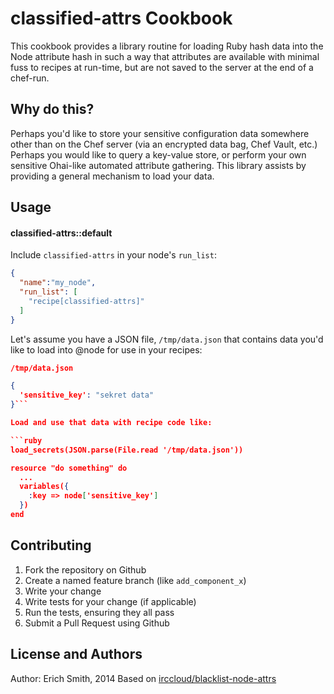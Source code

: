 classified-attrs Cookbook
=========================
This cookbook provides a library routine for loading Ruby hash data into the Node attribute hash in such a way that attributes are available with minimal fuss to recipes at run-time, but are not saved to the server at the end of a chef-run.

Why do this?
------------

Perhaps you'd like to store your sensitive configuration data somewhere other than on the Chef server (via an encrypted data bag, Chef Vault, etc.) Perhaps you would like to query a key-value store, or perform your own sensitive Ohai-like automated attribute gathering. This library assists by providing a general mechanism to load your data.

Usage
-----
#### classified-attrs::default
Include `classified-attrs` in your node's `run_list`:

```json
{
  "name":"my_node",
  "run_list": [
    "recipe[classified-attrs]"
  ]
}
```

Let's assume you have a JSON file, ```/tmp/data.json``` that contains data you'd like to load into @node for use in your recipes:

```json
/tmp/data.json

{
  'sensitive_key': "sekret data"
}```

Load and use that data with recipe code like:

```ruby
load_secrets(JSON.parse(File.read '/tmp/data.json'))

resource "do something" do
  ...
  variables({
    :key => node['sensitive_key']
  })
end
```

Contributing
------------
1. Fork the repository on Github
2. Create a named feature branch (like `add_component_x`)
3. Write your change
4. Write tests for your change (if applicable)
5. Run the tests, ensuring they all pass
6. Submit a Pull Request using Github

License and Authors
-------------------
Author: Erich Smith, 2014
Based on [irccloud/blacklist-node-attrs](https://github.com/irccloud/blacklist-node-attrs)
